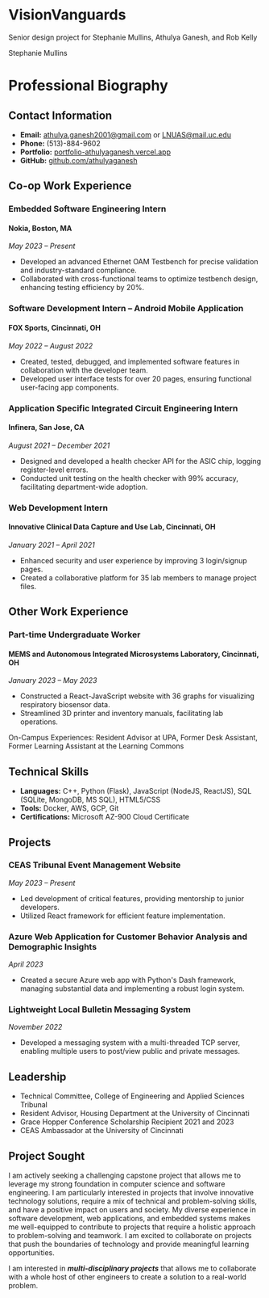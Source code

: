 # VisionVanguards
Senior design project for Stephanie Mullins, Athulya Ganesh, and Rob Kelly

Stephanie Mullins

# Professional Biography

## Contact Information

- **Email:** athulya.ganesh2001@gmail.com or LNUAS@mail.uc.edu
- **Phone:** (513)-884-9602
- **Portfolio:** [portfolio-athulyaganesh.vercel.app](https://portfolio-athulyaganesh.vercel.app)
- **GitHub:** [github.com/athulyaganesh](https://github.com/athulyaganesh)

## Co-op Work Experience

### Embedded Software Engineering Intern
#### Nokia, Boston, MA
*May 2023 – Present*

- Developed an advanced Ethernet OAM Testbench for precise validation and industry-standard compliance.
- Collaborated with cross-functional teams to optimize testbench design, enhancing testing efficiency by 20%.


### Software Development Intern – Android Mobile Application
#### FOX Sports, Cincinnati, OH
*May 2022 – August 2022*

- Created, tested, debugged, and implemented software features in collaboration with the developer team.
- Developed user interface tests for over 20 pages, ensuring functional user-facing app components.

### Application Specific Integrated Circuit Engineering Intern
#### Infinera, San Jose, CA
*August 2021 – December 2021*

- Designed and developed a health checker API for the ASIC chip, logging register-level errors.
- Conducted unit testing on the health checker with 99% accuracy, facilitating department-wide adoption.

### Web Development Intern
#### Innovative Clinical Data Capture and Use Lab, Cincinnati, OH
*January 2021 – April 2021*

- Enhanced security and user experience by improving 3 login/signup pages.
- Created a collaborative platform for 35 lab members to manage project files.

## Other Work Experience

### Part-time Undergraduate Worker
#### MEMS and Autonomous Integrated Microsystems Laboratory, Cincinnati, OH
*January 2023 – May 2023*

- Constructed a React-JavaScript website with 36 graphs for visualizing respiratory biosensor data.
- Streamlined 3D printer and inventory manuals, facilitating lab operations.

On-Campus Experiences: Resident Advisor at UPA, Former Desk Assistant, Former Learning Assistant at the Learning Commons

## Technical Skills

- **Languages:** C++, Python (Flask), JavaScript (NodeJS, ReactJS), SQL (SQLite, MongoDB, MS SQL), HTML5/CSS
- **Tools:** Docker, AWS, GCP, Git
- **Certifications:** Microsoft AZ-900 Cloud Certificate

## Projects

### CEAS Tribunal Event Management Website
*May 2023 – Present*

- Led development of critical features, providing mentorship to junior developers.
- Utilized React framework for efficient feature implementation.

### Azure Web Application for Customer Behavior Analysis and Demographic Insights
*April 2023*

- Created a secure Azure web app with Python's Dash framework, managing substantial data and implementing a robust login system.

### Lightweight Local Bulletin Messaging System
*November 2022*

- Developed a messaging system with a multi-threaded TCP server, enabling multiple users to post/view public and private messages.

## Leadership

- Technical Committee, College of Engineering and Applied Sciences Tribunal
- Resident Advisor, Housing Department at the University of Cincinnati
- Grace Hopper Conference Scholarship Recipient 2021 and 2023
- CEAS Ambassador at the University of Cincinnati

## Project Sought

I am actively seeking a challenging capstone project that allows me to leverage my strong foundation in computer science and software engineering. I am particularly interested in projects that involve innovative technology solutions, require a mix of technical and problem-solving skills, and have a positive impact on users and society. My diverse experience in software development, web applications, and embedded systems makes me well-equipped to contribute to projects that require a holistic approach to problem-solving and teamwork. I am excited to collaborate on projects that push the boundaries of technology and provide meaningful learning opportunities.

I am interested in _**multi-disciplinary projects**_ that allows me to collaborate with a whole host of other engineers to create a solution to a real-world problem. 
